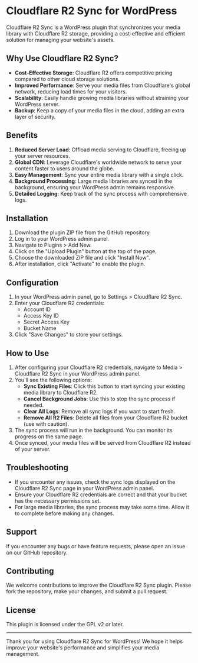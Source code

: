 # Cloudflare R2 Sync for WordPress

Cloudflare R2 Sync is a WordPress plugin that synchronizes your media library with Cloudflare R2 storage, providing a cost-effective and efficient solution for managing your website's assets.

## Why Use Cloudflare R2 Sync?

- **Cost-Effective Storage**: Cloudflare R2 offers competitive pricing compared to other cloud storage solutions.
- **Improved Performance**: Serve your media files from Cloudflare's global network, reducing load times for your visitors.
- **Scalability**: Easily handle growing media libraries without straining your WordPress server.
- **Backup**: Keep a copy of your media files in the cloud, adding an extra layer of security.

## Benefits

1. **Reduced Server Load**: Offload media serving to Cloudflare, freeing up your server resources.
2. **Global CDN**: Leverage Cloudflare's worldwide network to serve your content faster to users around the globe.
3. **Easy Management**: Sync your entire media library with a single click.
4. **Background Processing**: Large media libraries are synced in the background, ensuring your WordPress admin remains responsive.
5. **Detailed Logging**: Keep track of the sync process with comprehensive logs.

## Installation

1. Download the plugin ZIP file from the GitHub repository.
2. Log in to your WordPress admin panel.
3. Navigate to Plugins > Add New.
4. Click on the "Upload Plugin" button at the top of the page.
5. Choose the downloaded ZIP file and click "Install Now".
6. After installation, click "Activate" to enable the plugin.

## Configuration

1. In your WordPress admin panel, go to Settings > Cloudflare R2 Sync.
2. Enter your Cloudflare R2 credentials:
    - Account ID
    - Access Key ID
    - Secret Access Key
    - Bucket Name
3. Click "Save Changes" to store your settings.

## How to Use

1. After configuring your Cloudflare R2 credentials, navigate to Media > Cloudflare R2 Sync in your WordPress admin panel.
2. You'll see the following options:
    - **Sync Existing Files**: Click this button to start syncing your existing media library to Cloudflare R2.
    - **Cancel Background Jobs**: Use this to stop the sync process if needed.
    - **Clear All Logs**: Remove all sync logs if you want to start fresh.
    - **Remove All R2 Files**: Delete all files from your Cloudflare R2 bucket (use with caution).
3. The sync process will run in the background. You can monitor its progress on the same page.
4. Once synced, your media files will be served from Cloudflare R2 instead of your server.

## Troubleshooting

- If you encounter any issues, check the sync logs displayed on the Cloudflare R2 Sync page in your WordPress admin panel.
- Ensure your Cloudflare R2 credentials are correct and that your bucket has the necessary permissions set.
- For large media libraries, the sync process may take some time. Allow it to complete before making any changes.

## Support

If you encounter any bugs or have feature requests, please open an issue on our GitHub repository.

## Contributing

We welcome contributions to improve the Cloudflare R2 Sync plugin. Please fork the repository, make your changes, and submit a pull request.

## License

This plugin is licensed under the GPL v2 or later.

---

Thank you for using Cloudflare R2 Sync for WordPress! We hope it helps improve your website's performance and simplifies your media management.
